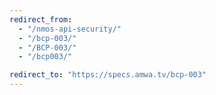 ```yaml
---
redirect_from:
  - "/nmos-api-security/"
  - "/bcp-003/"
  - "/BCP-003/"
  - "/bcp003/"

redirect_to: "https://specs.amwa.tv/bcp-003"
---
```

